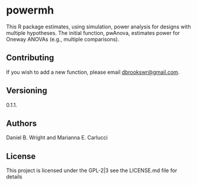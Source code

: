 # powermh

This R package estimates, using simulation, power analysis for designs with multiple hypotheses. The initial function, pwAnova, estimates power for Oneway ANOVAs (e.g., multiple comparisons). 


## Contributing
 If you wish to add a new function, please email dbrookswr@gmail.com. 

## Versioning 
0.1.1. 

## Authors

Daniel B. Wright and Marianna E. Carlucci


## License
 
This project is licensed under the GPL-2|3 see the LICENSE.md file for details

